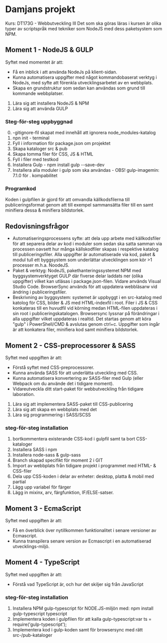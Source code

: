 # Damjans projekt
Kurs: DT173G - Webbutveckling III
Det som ska göras läras i kursen är olika typer av scriptspråk med tekniker som NodeJS med dess paketsystem som NPM.

## Moment 1 - NodeJS & GULP
Syftet med momentet är att:
* Få en inblick i att använda NodeJs på klient-sidan.
* Kunna automatisera uppgifter med något kommandobaserat verktyg i NodeJs, med syfte att förenkla utvecklingsarbetet av en webbplats.
* Skapa en grundstruktur som sedan kan användas som grund till kommande webbplatser.

1. Lära sig att installera NodeJS & NPM
2. Lära sig att använda GULP

### Steg-för-steg uppbyggnad
0. -gitignore-fil skapat med innehåll att ignorera node_modules-katalog
1. npn init - terminal
2. Fyll i information för package.json om projektet
3. Skapa kataloger src & pub
4. Skapa tomma filer för CSS, JS & HTML
5. Fyll i filer med testkod
6. Installera Gulp - npm install gulp --save-dev
7. Installera alla moduler i gulp som ska användas - OBS! gulp-imagemin: 7.1.0 för . kompabilitet

### Programkod
Koden i gulpfilen är gjord för att omvandla källkodsfilerna till publiceringsformat genom att till exempel sammansätta filer till en samt minifiera dessa & minifiera bildstorlek.

## Redovisningsfrågor
* Automatiseringsprocessens syfte: att dela upp arbete med källkodsfiler för att separera delar av kod i moduler som sedan ska satta samman via processen oavsett hur många källskodfiler skapas i respektive katalog till publiceringsfiler. Alla uppgifter är automatiserade via kod, paket & modul tull ett byggsystem som underlättar utvecklingen som kör >1 processer m.h.a. NoodeJS.
* Paket & verktyg: NodeJS, pakethanteringssystemet NPM med byggsystemverktyget GULP där fiverse delar laddats ner (olika uppgifter) vilket kan utläsas i package.json-filen. Vidare används Visual Studio Code. BrowserSync används för att uppdatera webbläsarw vid ändring i publiceringsfiler.
* Beskrivning av byggsystem: systemet är uppbyggt i en src-katalog med katolog för CSS, bilder & JS med HTML-indexfil i root. Filer i JS & CSS konkateras till en huvudfil vid körning medan HTML-filen uppdateras i sin root i publiceringskatalogen. Browsersync lyssnar på förändringar i alla uppgifter vilket uppdateras i realtid. Det startas genom att köra "gulp" i PowerShell/CMD & avslutas genom ctrl+c. Uppgifter som ingår är att konkatera filer, minifiera kod samt minifiera bildstorlek.

## Moment 2 - CSS-preprocessorer & SASS
Syftet med uppgiften är att:
* Förstå syftet med CSS-preprocessorer.
* Kunna använda SASS för att underlätta utveckling med CSS.
* Kunna automatisera konvertering av SASS-filer med Gulp (eller Webpack om du använde det i tidigare moment).
* Vidareutveckla ditt start-paket för webbutveckling från tidigare laboration.

1. Lära sig att implementera SASS-paket till CSS-publicering
2. Lära sig att skapa en webbplats med det
3. Lära sig programmering i SASS/SCSS

### steg-för-steg installation
1. bortkommentera existerande CSS-kod i gulpfil samt ta bort CSS-kataloger
2. Installera SASS i npm
3. Installera node-sass & gulp-sass
4. Branch skapad specifikt för moment 2 i GIT
5. Import av webbplats från tidigare projekt i programmet med HTML- & CSS-filer
6. Dela upp CSS-koden i delar av enheter: desktop, platta & mobil med partial
7. Lägg upp variabel för färger
8. Lägg in mixinx, arv, färgfunktion, IF/ELSE-satser.

## Moment 3 - EcmaScript
Syftet med uppgiften är att:
* Få en överblick över nytillkommen funktionalitet i senare versioner av Ecmascript.
* Kunna transpilera senare version av Ecmascript i en automatiserad utvecklings-miljö.

## Moment 4 - TypeScript
Syftet med uppgiften är att:
* Förstå vad TypeScript är, och hur det skiljer sig från JavaScript

### steg-för-steg installation
1. Installera NPM gulp-typescript för NODE.JS-miljön med: npm install gulp-typescript typescript
2. Implementera koden i gulpfilen för att kalla gulp-typescript:var ts  = require('gulp-typescript');
3. Implementera kod i gulp-koden samt för browsersync med rätt src-/pub-kataloger
